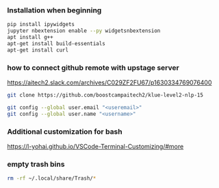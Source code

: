 ### Installation when beginning

```bash
pip install ipywidgets
jupyter nbextension enable --py widgetsnbextension
apt install g++
apt-get install build-essentials
apt-get install curl
```

### how to connect github remote with upstage server

https://aitech2.slack.com/archives/C029ZF2FU67/p1630334769076400

```bash
git clone https://github.com/boostcampaitech2/klue-level2-nlp-15
```

```bash
git config --global user.email "<useremail>"
git config --global user.name "<username>"
```

### Additional customization for bash

https://l-yohai.github.io/VSCode-Terminal-Customizing/#more

### empty trash bins

```bash
rm -rf ~/.local/share/Trash/*
```
